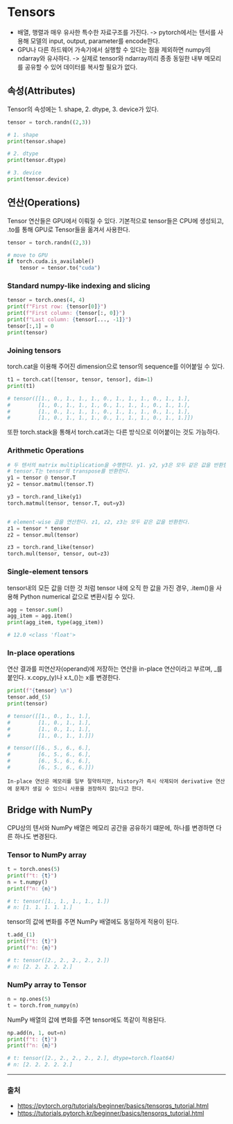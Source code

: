 # Tensors
* 배열, 행렬과 매우 유사한 특수한 자료구조를 가진다. -> pytorch에서는 텐서를 사용해 모델의 input, output, parameter를 encode한다.
* GPU나 다른 하드웨어 가속기에서 실행할 수 있다는 점을 제외하면 numpy의 ndarray와 유사하다. -> 실제로 tensor와 ndarray끼리 종종 동일한 내부 메모리를 공유할 수 있어 데이터를 복사할 필요가 없다.

## 속성(Attributes)
Tensor의 속성에는 1. shape, 2. dtype, 3. device가 있다.
```Python
tensor = torch.randn((2,3))

# 1. shape
print(tensor.shape)

# 2. dtype
print(tensor.dtype)

# 3. device
print(tensor.device)
```

## 연산(Operations)
Tensor 연산들은 GPU에서 이뤄질 수 있다. 기본적으로 tensor들은 CPU에 생성되고, .to를 통해 GPU로 Tensor들을 옮겨서 사용한다.
```Python
tensor = torch.randn((2,3))

# move to GPU
if torch.cuda.is_available()
    tensor = tensor.to("cuda")
```

### Standard numpy-like indexing and slicing
```Python
tensor = torch.ones(4, 4)
print(f"First row: {tensor[0]}")
print(f"First column: {tensor[:, 0]}")
print(f"Last column: {tensor[..., -1]}")
tensor[:,1] = 0
print(tensor)
```

### Joining tensors
torch.cat을 이용해 주어진 dimension으로 tensor의 sequence를 이어붙일 수 있다.
```Python
t1 = torch.cat([tensor, tensor, tensor], dim=1)
print(t1)

# tensor([[1., 0., 1., 1., 1., 0., 1., 1., 1., 0., 1., 1.],
#         [1., 0., 1., 1., 1., 0., 1., 1., 1., 0., 1., 1.],
#         [1., 0., 1., 1., 1., 0., 1., 1., 1., 0., 1., 1.],
#         [1., 0., 1., 1., 1., 0., 1., 1., 1., 0., 1., 1.]])
```
또한 torch.stack을 통해서 torch.cat과는 다른 방식으로 이어붙이는 것도 가능하다.

### Arithmetic Operations
```Python
# 두 텐서의 matrix multiplication을 수행한다. y1. y2, y3은 모두 같은 값을 반환한다.
# tensor.T는 tensor의 transpose를 반환한다.
y1 = tensor @ tensor.T
y2 = tensor.matmul(tensor.T)

y3 = torch.rand_like(y1)
torch.matmul(tensor, tensor.T, out=y3)


# element-wise 곱을 연산한다. z1, z2, z3는 모두 같은 값을 반환한다.
z1 = tensor * tensor
z2 = tensor.mul(tensor)

z3 = torch.rand_like(tensor)
torch.mul(tensor, tensor, out=z3)
```

### Single-element tensors
tensor내의 모든 값을 더한 것 처럼 tensor 내에 오직 한 값을 가진 경우, .item()을 사용해 Python numerical 값으로 변환시킬 수 있다.
```Python
agg = tensor.sum()
agg_item = agg.item()
print(agg_item, type(agg_item))

# 12.0 <class 'float'>
```

### In-place operations
연산 결과를 피연산자(operand)에 저장하는 연산을 in-place 연산이라고 부르며, \_를 붙인다. x.copy\_(y)나 x.t\_()는 x를 변경한다.
```Python
print(f"{tensor} \n")
tensor.add_(5)
print(tensor)

# tensor([[1., 0., 1., 1.],
#         [1., 0., 1., 1.],
#         [1., 0., 1., 1.],
#         [1., 0., 1., 1.]])

# tensor([[6., 5., 6., 6.],
#         [6., 5., 6., 6.],
#         [6., 5., 6., 6.],
#         [6., 5., 6., 6.]])
```

```
In-place 연산은 메모리를 일부 절약하지만, history가 즉시 삭제되어 derivative 연산에 문제가 생길 수 있으니 사용을 권장하지 않는다고 한다.
```

## Bridge with NumPy 
CPU상의 텐서와 NumPy 배열은 메모리 공간을 공유하기 떄문에, 하나를 변경하면 다른 하나도 변경된다.

### Tensor to NumPy array
```Python
t = torch.ones(5)
print(f"t: {t}")
n = t.numpy()
print(f"n: {n}")

# t: tensor([1., 1., 1., 1., 1.])
# n: [1. 1. 1. 1. 1.]
```

tensor의 값에 변화를 주면 NumPy 배열에도 동일하게 적용이 된다.
```Python
t.add_(1)
print(f"t: {t}")
print(f"n: {n}")

# t: tensor([2., 2., 2., 2., 2.])
# n: [2. 2. 2. 2. 2.]
```

### NumPy array to Tensor
```Python
n = np.ones(5)
t = torch.from_numpy(n)
```

NumPy 배열의 값에 변화를 주면 tensor에도 똑같이 적용된다.
```Python
np.add(n, 1, out=n)
print(f"t: {t}")
print(f"n: {n}")

# t: tensor([2., 2., 2., 2., 2.], dtype=torch.float64)
# n: [2. 2. 2. 2. 2.]
```


------
### 출처
* https://pytorch.org/tutorials/beginner/basics/tensorqs_tutorial.html
* https://tutorials.pytorch.kr/beginner/basics/tensorqs_tutorial.html
